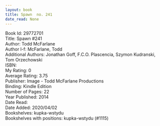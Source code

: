 ```yaml
---
layout: book
title: Spawn  no. 241
date_read: None
---
```


Book Id: 29772701<br />
Title: Spawn #241<br />
Author: Todd McFarlane<br />
Author l-f: McFarlane, Todd<br />
Additional Authors: Jonathan Goff, F.C.O. Plascencia, Szymon Kudranski, Tom Orzechowski<br />
ISBN: <br />
My Rating: 0<br />
Average Rating: 3.75<br />
Publisher: Image - Todd McFarlane Productions<br />
Binding: Kindle Edition<br />
Number of Pages: 22<br />
Year Published: 2014<br />
Date Read: <br />
Date Added: 2020/04/02<br />
Bookshelves: kupka-wstydu<br />
Bookshelves with positions: kupka-wstydu (#1115)<br />

